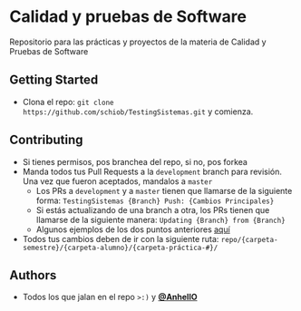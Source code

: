 # Calidad y pruebas de Software

Repositorio para las prácticas y proyectos de la materia de Calidad y Pruebas de Software

## Getting Started

- Clona el repo: `git clone https://github.com/schiob/TestingSistemas.git` y comienza.

## Contributing

- Si tienes permisos, pos branchea del repo, si no, pos forkea
- Manda todos tus Pull Requests a la `development` branch para revisión. Una vez que fueron aceptados, mandalos a `master`
  - Los PRs a `development` y a `master` tienen que llamarse de la siguiente forma: `TestingSistemas {Branch} Push: {Cambios Principales}`
  - Si estás actualizando de una branch a otra, los PRs tienen que llamarse de la siguiente manera: `Updating {Branch} from {Branch}`
  - Algunos ejemplos de los dos puntos anteriores [aquí](https://github.com/AnhellO/DAS_Sistemas/pulls?q=is%3Apr+is%3Aclosed)
- Todos tus cambios deben de ir con la siguiente ruta: `repo/{carpeta-semestre}/{carpeta-alumno}/{carpeta-práctica-#}/`

## Authors

- Todos los que jalan en el repo `>:)` y **[@AnhellO](https://github.com/AnhellO)**
